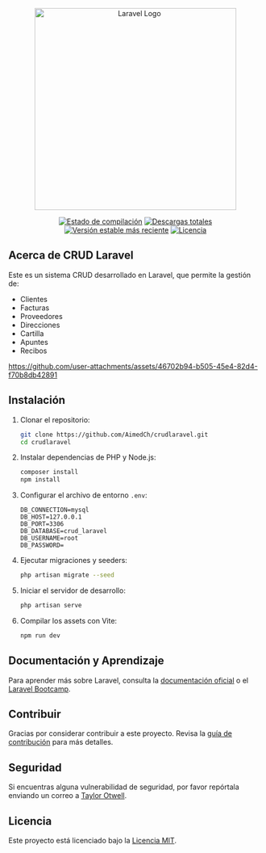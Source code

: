<p align="center"><a href="https://laravel.com" target="_blank"><img src="https://raw.githubusercontent.com/laravel/art/master/logo-lockup/5%20SVG/2%20CMYK/1%20Full%20Color/laravel-logolockup-cmyk-red.svg" width="400" alt="Laravel Logo"></a></p>

<p align="center">
<a href="https://github.com/laravel/framework/actions"><img src="https://github.com/laravel/framework/workflows/tests/badge.svg" alt="Estado de compilación"></a>
<a href="https://packagist.org/packages/laravel/framework"><img src="https://img.shields.io/packagist/dt/laravel/framework" alt="Descargas totales"></a>
<a href="https://packagist.org/packages/laravel/framework"><img src="https://img.shields.io/packagist/v/laravel/framework" alt="Versión estable más reciente"></a>
<a href="https://packagist.org/packages/laravel/framework"><img src="https://img.shields.io/packagist/l/laravel/framework" alt="Licencia"></a>
</p>

## Acerca de CRUD Laravel

Este es un sistema CRUD desarrollado en Laravel, que permite la gestión de:

- Clientes
- Facturas
- Proveedores
- Direcciones
- Cartilla
- Apuntes
- Recibos

https://github.com/user-attachments/assets/46702b94-b505-45e4-82d4-f70b8db42891

## Instalación

1. Clonar el repositorio:
   ```bash
   git clone https://github.com/AimedCh/crudlaravel.git
   cd crudlaravel
   ```

2. Instalar dependencias de PHP y Node.js:
   ```bash
   composer install
   npm install
   ```

3. Configurar el archivo de entorno `.env`:
   ```
   DB_CONNECTION=mysql
   DB_HOST=127.0.0.1
   DB_PORT=3306
   DB_DATABASE=crud_laravel
   DB_USERNAME=root
   DB_PASSWORD=
   ```

4. Ejecutar migraciones y seeders:
   ```bash
   php artisan migrate --seed
   ```

5. Iniciar el servidor de desarrollo:
   ```bash
   php artisan serve
   ```

6. Compilar los assets con Vite:
   ```bash
   npm run dev
   ```

## Documentación y Aprendizaje

Para aprender más sobre Laravel, consulta la [documentación oficial](https://laravel.com/docs) o el [Laravel Bootcamp](https://bootcamp.laravel.com).

## Contribuir

Gracias por considerar contribuir a este proyecto. Revisa la [guía de contribución](https://laravel.com/docs/contributions) para más detalles.

## Seguridad

Si encuentras alguna vulnerabilidad de seguridad, por favor repórtala enviando un correo a [Taylor Otwell](mailto:taylor@laravel.com).

## Licencia

Este proyecto está licenciado bajo la [Licencia MIT](https://opensource.org/licenses/MIT).


